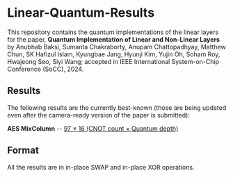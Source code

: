 # Linear-Quantum-Results
This repository contains the quantum implementations of the linear layers for the paper, **Quantum Implementation of Linear and Non-Linear Layers** by Anubhab Baksi, Sumanta Chakraborty, Anupam Chattopadhyay, Matthew Chun, SK Hafizul Islam, Kyungbae Jang, Hyunji Kim, Yujin Oh, Soham Roy, Hwajeong Seo, Siyi Wang; accepted in IEEE International System-on-Chip Conference (SoCC), 2024.

## Results
The following results are the currently best-known (those are being updated even after the camera-ready version of the paper is submitted):

**AES MixColumn** -- [97 × 16 (CNOT count × Quantum depth)](./AES/aes_mixcol-97xor-16qdepth-slp.txt)

## Format
All the results are in in-place SWAP and in-place XOR operations.